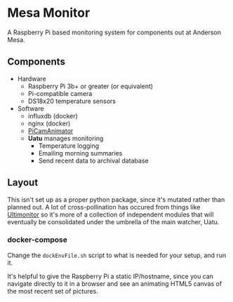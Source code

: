 # Mesa Monitor

A Raspberry Pi based monitoring system for components out at Anderson Mesa.

## Components

- Hardware
    - Raspberry Pi 3b+ or greater (or equivalent)
    - Pi-compatible camera
    - DS18x20 temperature sensors
- Software
    - influxdb (docker)
    - nginx (docker)
    - [PiCamAnimator](https://github.com/LowellObservatory/PiCamAnimator)
    - __Uatu__ manages monitoring
        - Temperature logging
        - Emailing morning summaries
        - Send recent data to archival database

## Layout

This isn't set up as a proper python package, since it's mutated rather
than planned out.  A lot of cross-pollination has occured from things like
[Ultimonitor](https://github.com/LowellObservatory/Ultimonitor) so it's
more of a collection of independent modules that will eventually be
consolidated under the umbrella of the main watcher, Uatu.

### docker-compose

Change the ```dockEnvFile.sh``` script to what is needed for your setup,
and run it.

It's helpful to give the Raspberry Pi a static IP/hostname, since
you can navigate directly to it in a browser and see an animating HTML5
canvas of the most recent set of pictures.
